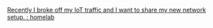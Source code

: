 
[Recently I broke off my IoT traffic and I want to share my new network setup. : homelab](https://old.reddit.com/r/homelab/comments/qge280/recently_i_broke_off_my_iot_traffic_and_i_want_to)
